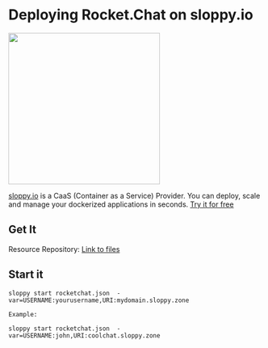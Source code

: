 # Deploying Rocket.Chat on sloppy.io

<p><a href="http://sloppy.io"><img src="http://sloppy.io/wp-content/uploads/2014/04/sloppy-icon.png" align="top" height="300" width="300" ></a></p>


[sloppy.io](http://sloppy.io) is a CaaS (Container as a Service) Provider. You can deploy, scale and manage your dockerized applications in seconds. [Try it for free](http://sloppy.io/#signup) 
  
## Get It  
Resource Repository: [Link to files](https://github.com/RocketChat/Deploy.to.Cloud/tree/master/sloppy.io)
  
## Start it
```
sloppy start rocketchat.json  -var=USERNAME:yourusername,URI:mydomain.sloppy.zone
   
Example:
   
sloppy start rocketchat.json  -var=USERNAME:john,URI:coolchat.sloppy.zone
```
